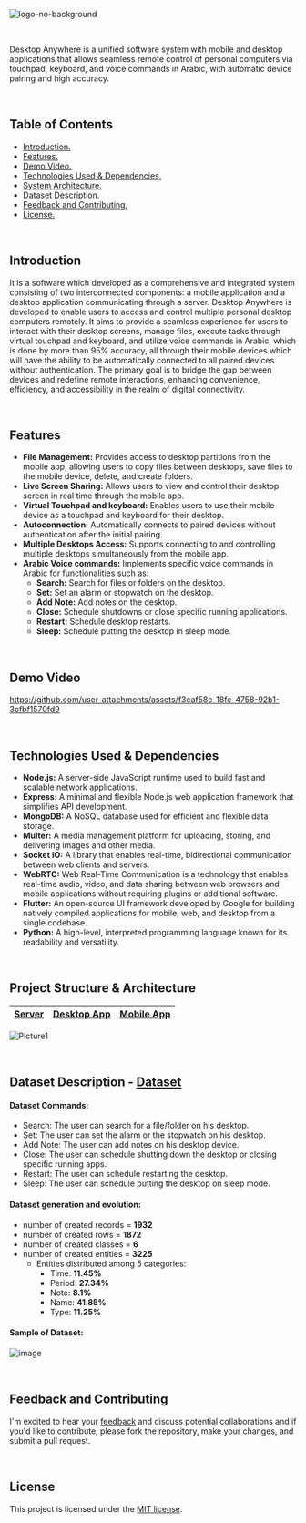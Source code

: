 <!-- # Desktop AnyWhere -->


![logo-no-background](https://github.com/user-attachments/assets/94c56387-f57c-4b1d-bc19-f1f098b61207)

<br>

Desktop Anywhere is a unified software system with mobile and desktop applications that allows seamless remote control of personal computers via touchpad, keyboard, and voice commands in Arabic, with automatic device pairing and high accuracy.





<br>



## Table of Contents

- [ Introduction. ](#Introduction)
- [ Features. ](#Features)
- [ Demo Video. ](#Demo_Video)
- [ Technologies Used & Dependencies. ](#Technologies_Used)
- [ System Architecture. ](#Project_Structure)
- [ Dataset Description. ](#Dataset_Description)
- [ Feedback and Contributing. ](#Feedback_Contributing)
- [ License. ](#License)




<a id="Introduction"></a>

<br>

## Introduction
It is a software which developed as a comprehensive and integrated system consisting of two interconnected components: a mobile application and a desktop application communicating through a server. Desktop Anywhere is developed to enable users to access and control multiple personal desktop computers remotely. It aims to provide a seamless experience for users to interact with their desktop screens, manage files, execute tasks through virtual touchpad and keyboard, and utilize voice commands in Arabic, which is done by more than 95% accuracy, all through their mobile devices which will have the ability to be automatically connected to all paired devices without authentication. The primary goal is to bridge the gap between devices and redefine remote interactions, enhancing convenience, efficiency, and accessibility in the realm of digital connectivity.




<a id="Features"></a>

<br>

## Features
- **File Management:** Provides access to desktop partitions from the mobile app, allowing users to copy files between desktops, save files to the mobile device, delete, and create folders.
- **Live Screen Sharing:** Allows users to view and control their desktop screen in real time through the mobile app.
- **Virtual Touchpad and keyboard:** Enables users to use their mobile device as a touchpad and keyboard for their desktop.
- **Autoconnection:** Automatically connects to paired devices without authentication after the initial pairing.
- **Multiple Desktops Access:** Supports connecting to and controlling multiple desktops simultaneously from the mobile app.
- **Arabic Voice commands:** Implements specific voice commands in Arabic for functionalities such as:
    - **Search:** Search for files or folders on the desktop.
    - **Set:** Set an alarm or stopwatch on the desktop.
    - **Add Note:** Add notes on the desktop.
    - **Close:** Schedule shutdowns or close specific running applications.
    - **Restart:** Schedule desktop restarts.
    - **Sleep:** Schedule putting the desktop in sleep mode.








<a id="Demo_Video"></a>

<br>

## Demo Video


https://github.com/user-attachments/assets/f3caf58c-18fc-4758-92b1-3cfbf1570fd9













<a id="Technologies_Used"></a>

<br>


## Technologies Used & Dependencies
- **Node.js:** A server-side JavaScript runtime used to build fast and scalable network applications.
- **Express:** A minimal and flexible Node.js web application framework that simplifies API development.
- **MongoDB:** A NoSQL database used for efficient and flexible data storage.
- **Multer:** A media management platform for uploading, storing, and delivering images and other media.
- **Socket IO:** A library that enables real-time, bidirectional communication between web clients and servers.
- **WebRTC:** Web Real-Time Communication is a technology that enables real-time audio, video, and data sharing between web browsers and mobile applications without requiring plugins or additional software.
- **Flutter:** An open-source UI framework developed by Google for building natively compiled applications for mobile, web, and desktop from a single codebase.
- **Python:** A high-level, interpreted programming language known for its readability and versatility.




<a id="Project_Structure"></a>

<br>

## Project Structure & Architecture

[Mobile App]: https://github.com/Hossam-H22/DesktopAnyWhere_GP/tree/master/Mobile%20Application/Desktop_Anywhere
[Desktop App]: https://github.com/Hossam-H22/DesktopAnyWhere_GP/tree/master/Desktop%20Application
[Server]: https://github.com/Hossam-H22/Desktop_Anywhere_Server


|     [Server]     |   [Desktop App]   |   [Mobile App]   |
|------------------|-------------------|------------------|

![Picture1](https://github.com/user-attachments/assets/07441087-3af1-4efe-8385-83d09a936634)





<!-- ![image](https://github.com/user-attachments/assets/2d330b79-cdb2-4424-9730-15c9400ec3d8) -->

<!-- ![image](https://github.com/user-attachments/assets/3d881d91-2f43-45ba-8a81-32c4189a2e6c) -->

<!-- ![image](https://github.com/user-attachments/assets/c90f1982-b299-4ab0-97aa-ce3a0f095c2c) -->





<br>

<a id="Dataset_Description"></a>

## Dataset Description  - [Dataset](Dataset/Full-Balanced-version-Numeric.xlsx)
#### Dataset Commands:
- Search: The user can search for a file/folder on his desktop.
- Set: The user can set the alarm or the stopwatch on his desktop.
- Add Note: The user can add notes on his desktop device.
- Close: The user can schedule shutting down the desktop or closing specific running apps.
- Restart: The user can schedule restarting the desktop.
- Sleep: The user can schedule putting the desktop on sleep mode.

#### Dataset generation and evolution:
- number of created records = **1932**
- number of created rows = **1872**
- number of created classes = **6**
- number of created entities = **3225**
    - Entities distributed among 5 categories:
        - Time: **11.45%**
        - Period: **27.34%**
        - Note: **8.1%**
        - Name: **41.85%**
        - Type: **11.25%**


#### Sample of Dataset:
![image](https://github.com/user-attachments/assets/84f878b8-0dda-4210-8629-142dd8a5a9ba)






<a id="Feedback_Contributing"></a>

<br>

## Feedback and Contributing
I'm excited to hear your <u><a href="https://forms.gle/mUQJdnGPey1atnzp9" target="_blank">feedback</a></u> and discuss potential collaborations and if you'd like to contribute, please fork the repository, make your changes, and submit a pull request.







<a id="License"></a>

<br>

## License
This project is licensed under the [MIT license](LICENSE).


<br>






